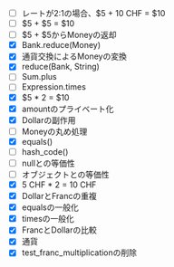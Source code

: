 - [ ] レートが2:1の場合、$5 + 10 CHF = $10
- [ ] $5 + $5 = $10
- [ ] $5 + $5からMoneyの返却
- [x] Bank.reduce(Money)
- [x] 通貨交換によるMoneyの変換
- [x] reduce(Bank, String)
- [ ] Sum.plus
- [ ] Expression.times
- [x] $5 * 2 = $10
- [x] amountのプライベート化
- [x] Dollarの副作用
- [ ] Moneyの丸め処理
- [x] equals()
- [ ] hash_code()
- [ ] nullとの等価性
- [ ] オブジェクトとの等価性
- [x] 5 CHF * 2 = 10 CHF
- [x] DollarとFrancの重複
- [x] equalsの一般化
- [x] timesの一般化
- [x] FrancとDollarの比較
- [x] 通貨
- [x] test_franc_multiplicationの削除
